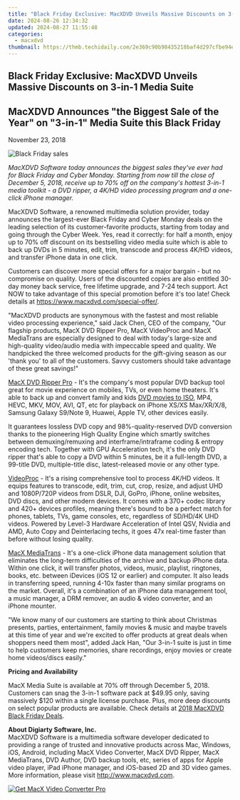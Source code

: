 ```yaml
---
title: "Black Friday Exclusive: MacXDVD Unveils Massive Discounts on 3-in-1 Media Suite"
date: 2024-08-26 12:34:32
updated: 2024-08-27 11:55:48
categories:
  - macxdvd
thumbnail: https://thmb.techidaily.com/2e369c90b98435218baf4d297cfbe94e377c61af5c1d1c6b298751c3dd981af2.jpg
---
```


## Black Friday Exclusive: MacXDVD Unveils Massive Discounts on 3-in-1 Media Suite

## MacXDVD Announces "the Biggest Sale of the Year" on "3-in-1" Media Suite this Black Friday

November 23, 2018

![Black Friday sales](https://www.macxdvd.com/press-room/image/black-friday-giveaway.jpg) 

_MacXDVD Software today announces the biggest sales they've ever had for Black Friday and Cyber Monday. Starting from now till the close of December 5, 2018, receive up to 70% off on the company's hottest 3-in-1 media toolkit - a DVD ripper, a 4K/HD video processing program and a one-click iPhone manager._

MacXDVD Software, a renowned multimedia solution provider, today announces the largest-ever Black Friday and Cyber Monday deals on the leading selection of its customer-favorite products, starting from today and going through the Cyber Week. Yes, read it correctly: for half a month, enjoy up to 70% off discount on its bestselling video media suite which is able to back up DVDs in 5 minutes, edit, trim, transcode and process 4K/HD videos, and transfer iPhone data in one click.

Customers can discover more special offers for a major bargain - but no compromise on quality. Users of the discounted copies are also entitled 30-day money back service, free lifetime upgrade, and 7-24 tech support. Act NOW to take advantage of this special promotion before it's too late! Check details at <https://www.macxdvd.com/special-offer/>.

"MacXDVD products are synonymous with the fastest and most reliable video processing experience," said Jack Chen, CEO of the company, "Our flagship products, MacX DVD Ripper Pro, MacX VideoProc and MacX MediaTrans are especially designed to deal with today's large-size and high-quality video/audio media with impeccable speed and quality. We handpicked the three welcomed products for the gift-giving season as our 'thank you' to all of the customers. Savvy customers should take advantage of these great savings!"

[MacX DVD Ripper Pro](https://tools.techidaily.com/macxdvd/products/) \- It's the company's most popular DVD backup tool great for movie experience on mobiles, TVs, or even home theaters. It's able to back up and convert family and kids [DVD movies to ISO](https://tools.techidaily.com/macxdvd/products/), MP4, HEVC, MKV, MOV, AVI, QT, etc for playback on iPhone XS/XS Max/XR/X/8, Samsung Galaxy S9/Note 9, Huawei, Apple TV, other devices easily. 

It guarantees lossless DVD copy and 98%-quality-reserved DVD conversion thanks to the pioneering High Quality Engine which smartly switches between demuxing/remuxing and interframe/intraframe coding & entropy encoding tech. Together with GPU Acceleration tech, it's the only DVD ripper that's able to copy a DVD within 5 minutes, be it a full-length DVD, a 99-title DVD, multiple-title disc, latest-released movie or any other type.

[VideoProc](https://tools.techidaily.com/macxdvd/products/) \- It's a rising comprehensive tool to process 4K/HD videos. It equips features to transcode, edit, trim, cut, crop, resize, and adjust UHD and 1080P/720P videos from DSLR, DJI, GoPro, iPhone, online websites, DVD discs, and other modern devices. It comes with a 370+ codec library and 420+ devices profiles, meaning there's bound to be a perfect match for phones, tablets, TVs, game consoles, etc, regardless of SD/HD/4K UHD videos. Powered by Level-3 Hardware Acceleration of Intel QSV, Nvidia and AMD, Auto Copy and Deinterlacing techs, it goes 47x real-time faster than before without losing quality.

[MacX MediaTrans](https://tools.techidaily.com/macxdvd/products/) \- It's a one-click iPhone data management solution that eliminates the long-term difficulties of the archive and backup iPhone data. Within one click, it will transfer photos, videos, music, playlist, ringtones, books, etc. between iDevices (iOS 12 or earlier) and computer. It also leads in transferring speed, running 4-10x faster than many similar programs on the market. Overall, it's a combination of an iPhone data management tool, a music manager, a DRM remover, an audio & video converter, and an iPhone mounter.

"We know many of our customers are starting to think about Christmas presents, parties, entertainment, family movies & music and maybe travels at this time of year and we're excited to offer products at great deals when shoppers need them most", added Jack Han, "Our 3-in-1 suite is just in time to help customers keep memories, share recordings, enjoy movies or create home videos/discs easily."

**Pricing and Availability** 

MacX Media Suite is available at 70% off through December 5, 2018\. Customers can snag the 3-in-1 software pack at $49.95 only, saving massively $120 within a single license purchase. Plus, more deep discounts on select popular products are available. Check details at [2018 MacXDVD Black Friday Deals](https://tools.techidaily.com/macxdvd/products/).

**About Digiarty Software, Inc.**  
 MacXDVD Software is a multimedia software developer dedicated to providing a range of trusted and innovative products across Mac, Windows, iOS, Android, including MacX Video Converter, MacX DVD Ripper, MacX MediaTrans, DVD Author, DVD backup tools, etc, series of apps for Apple video player, iPad iPhone manager, and iOS-based 2D and 3D video games. More information, please visit http://www.macxdvd.com. 

[![Get MacX Video Converter Pro](https://www.macxdvd.com/press-room/../adv/mvcp-banner-r.jpg)](https://tools.techidaily.com/macxdvd/products/)

<ins class="adsbygoogle"
     style="display:block"
     data-ad-format="autorelaxed"
     data-ad-client="ca-pub-7571918770474297"
     data-ad-slot="1223367746"></ins>



<ins class="adsbygoogle"
     style="display:block"
     data-ad-client="ca-pub-7571918770474297"
     data-ad-slot="8358498916"
     data-ad-format="auto"
     data-full-width-responsive="true"></ins>
